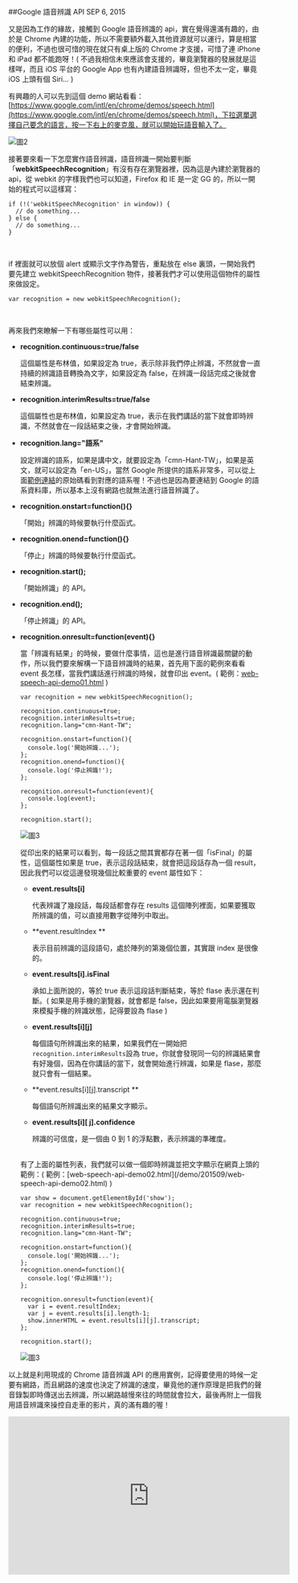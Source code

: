 <!-- @@master  = ../../_layout.html-->

<!-- @@block  =  jsBottom-->

<include src="../../_articles-js.html"></include>

<!-- @@close-->

<!-- @@block  =  css-->

<include src="../../_articles-css.html"></include>

<!-- @@close-->

<!-- @@block  =  articles-social-->

<include src="../../_articles-social.html"></include>

<!-- @@close-->

<!-- @@block  =  articles-footer-->

<include src="../../_articles.html"></include>

<!-- @@close-->

<!-- @@block  =  meta-->

<meta property="article:published_time" content="2015-09-06T23:00:00+01:00">

<meta name="keywords" content="web,speech,api,web speech api,聲控,google 語音辨識">

<meta name="description" content="又是因為工作的緣故，接觸到 Google 語音辨識的 api，實在覺得還滿有趣的，由於是 Chrome 內建的功能，所以不需要額外載入其他資源就可以運行，算是相當的便利，不過也很可惜的現在就只有桌上版的 Chrome 才支援，可惜了連 iPhone 和 iPad 都不能跑呀！">

<meta itemprop="name" content="Google 語音辨識 API - OXXO.STUDIO">

<meta itemprop="image" content="http://www.oxxostudio.tw/img/articles/201509/20150906_1_01b.jpg">

<meta itemprop="description" content="又是因為工作的緣故，接觸到 Google 語音辨識的 api，實在覺得還滿有趣的，由於是 Chrome 內建的功能，所以不需要額外載入其他資源就可以運行，算是相當的便利，不過也很可惜的現在就只有桌上版的 Chrome 才支援，可惜了連 iPhone 和 iPad 都不能跑呀！">

<meta property="og:title" content="Google 語音辨識 API - OXXO.STUDIO">

<meta property="og:url" content="http://www.oxxostudio.tw/articles/201509/web-speech-api.html">

<meta property="og:image" content="http://www.oxxostudio.tw/img/articles/201509/20150906_1_01b.jpg">

<meta property="og:description" content="又是因為工作的緣故，接觸到 Google 語音辨識的 api，實在覺得還滿有趣的，由於是 Chrome 內建的功能，所以不需要額外載入其他資源就可以運行，算是相當的便利，不過也很可惜的現在就只有桌上版的 Chrome 才支援，可惜了連 iPhone 和 iPad 都不能跑呀！">

<title>Google 語音辨識 API - OXXO.STUDIO</title> 

<!-- @@close-->

<!-- @@block  =  articles-content--> 

##Google 語音辨識 API  <span class="article-date" tag="web">SEP 6, 2015</span>

又是因為工作的緣故，接觸到 Google 語音辨識的 api，實在覺得還滿有趣的，由於是 Chrome 內建的功能，所以不需要額外載入其他資源就可以運行，算是相當的便利，不過也很可惜的現在就只有桌上版的 Chrome 才支援，可惜了連 iPhone 和 iPad 都不能跑呀！( 不過我相信未來應該會支援的，畢竟瀏覽器的發展就是這樣咩，而且 iOS 平台的 Google App 也有內建語音辨識呀，但也不太一定，畢竟 iOS 上頭有個 Siri... )

有興趣的人可以先到這個 demo 網站看看：[https://www.google.com/intl/en/chrome/demos/speech.html](https://www.google.com/intl/en/chrome/demos/speech.html)，下拉選單選擇自己要念的語言，按一下右上的麥克風，就可以開始玩語音輸入了。

![圖2](/img/articles/201509/20150906_1_02.jpg)

接著要來看一下怎麼實作語音辨識，語音辨識一開始要判斷「**webkitSpeechRecognition**」有沒有存在瀏覽器裡，因為這是內建於瀏覽器的 api，從 webkit 的字樣我們也可以知道，Firefox 和 IE 是一定 GG 的，所以一開始的程式可以這樣寫：

	if (!('webkitSpeechRecognition' in window)) {
	  // do something...
	} else {
	  // do something...
	}

<br/>

if 裡面就可以放個 alert 或顯示文字作為警告，重點放在 else 裏頭，一開始我們要先建立 webkitSpeechRecognition 物件，接著我們才可以使用這個物件的屬性來做設定。

	var recognition = new webkitSpeechRecognition();

<br/>

再來我們來瞭解一下有哪些屬性可以用：

- **recognition.continuous=true/false**

	這個屬性是布林值，如果設定為 true，表示除非我們停止辨識，不然就會一直持續的辨識語音轉換為文字，如果設定為 false，在辨識一段話完成之後就會結束辨識。

- **recognition.interimResults=true/false**

	這個屬性也是布林值，如果設定為 true，表示在我們講話的當下就會即時辨識，不然就會在一段話結束之後，才會開始辨識。

- **recognition.lang="語系"**

	設定辨識的語系，如果是講中文，就要設定為「cmn-Hant-TW」，如果是英文，就可以設定為「en-US」，當然 Google 所提供的語系非常多，可以從上面[範例連結](https://www.google.com/intl/en/chrome/demos/speech.html)的原始碼看到對應的語系喔！不過也是因為要連結到 Google 的語系資料庫，所以基本上沒有網路也就無法進行語音辨識了。

- **recognition.onstart=function(){}**

	「開始」辨識的時候要執行什麼函式。

- **recognition.onend=function(){}**

	「停止」辨識的時候要執行什麼函式。

- **recognition.start();**

	「開始辨識」的 API。

- **recognition.end();**

	「停止辨識」的 API。

- **recognition.onresult=function(event){}**

	當「辨識有結果」的時候，要做什麼事情，這也是進行語音辨識最關鍵的動作，所以我們要來解構一下語音辨識時的結果，首先用下面的範例來看看 event 長怎樣，當我們講話進行辨識的時候，就會印出 event。( 範例：[web-speech-api-demo01.html](/demo/201509/web-speech-api-demo01.html) )

      var recognition = new webkitSpeechRecognition();
      
      recognition.continuous=true;
      recognition.interimResults=true;
      recognition.lang="cmn-Hant-TW";
      
      recognition.onstart=function(){
        console.log('開始辨識...');
      };
      recognition.onend=function(){
        console.log('停止辨識!');
      };
      
      recognition.onresult=function(event){
        console.log(event);
      };
      
      recognition.start(); 	

	![圖3](/img/articles/201509/20150906_1_03.jpg)

	從印出來的結果可以看到，每一段話之間其實都存在著一個「isFinal」的屬性，這個屬性如果是 true，表示這段話結束，就會把這段話存為一個 result，因此我們可以從這邊發現幾個比較重要的 event 屬性如下：

  - **event.results[i]**
  
    代表辨識了幾段話，每段話都會存在 results 這個陣列裡面，如果要獲取所辨識的值，可以直接用數字從陣列中取出。
  
  - **event.resultIndex **
  
    表示目前辨識的這段語句，處於陣列的第幾個位置，其實跟 index 是很像的。
  
  - **event.results[i].isFinal**
  
    承如上面所說的，等於 true 表示這段話判斷結束，等於 flase 表示還在判斷。( 如果是用手機的瀏覽器，就會都是   false，因此如果要用電腦瀏覽器來模擬手機的辨識狀態，記得要設為 flase )
  
  - **event.results[i][j]**
  
    每個語句所辨識出來的結果，如果我們在一開始把`recognition.interimResults`設為   true，你就會發現同一句的辨識結果會有好幾個，因為在你講話的當下，就會開始進行辨識，如果是   flase，那麼就只會有一個結果。
  
  - **event.results[i][j].transcript **
  
    每個語句所辨識出來的結果文字顯示。
  
  - **event.results[i][ j].confidence**
  
    辨識的可信度，是一個由 0 到 1 的浮點數，表示辨識的準確度。
  
  <br/>
  有了上面的屬性列表，我們就可以做一個即時辨識並把文字顯示在網頁上頭的範例：( 範例：[web-speech-api-demo02.html](/demo/201509/web-speech-api-demo02.html) )

      var show = document.getElementById('show');
      var recognition = new webkitSpeechRecognition();
      
      recognition.continuous=true;
      recognition.interimResults=true;
      recognition.lang="cmn-Hant-TW";
      
      recognition.onstart=function(){
        console.log('開始辨識...');
      };
      recognition.onend=function(){
        console.log('停止辨識!');
      };
      
      recognition.onresult=function(event){
        var i = event.resultIndex;
        var j = event.results[i].length-1;
        show.innerHTML = event.results[i][j].transcript;
      };
      
      recognition.start();  

	![圖3](/img/articles/201509/20150906_1_03.jpg)

以上就是利用現成的 Chrome 語音辨識 API 的應用實例，記得要使用的時候一定要有網路，而且網路的速度也決定了辨識的速度，畢竟他的運作原理是把我們的聲音錄製即時傳送出去辨識，所以網路越慢來往的時間就會拉大，最後再附上一個我用語音辨識來操控自走車的影片，真的滿有趣的喔！

<iframe width="560" height="315" src="https://www.youtube.com/embed/ERY1ukVxTJM" frameborder="0" allowfullscreen></iframe>

<!-- @@close-->
